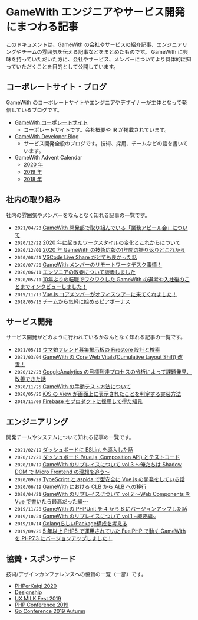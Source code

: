# GameWith エンジニアやサービス開発にまつわる記事

このドキュメントは、GameWith の会社やサービスの紹介記事、エンジニアリングやチームの雰囲気を伝える記事などをまとめたものです。
GameWith に興味を持っていただいた方に、会社やサービス、メンバーについてより具体的に知っていただくことを目的として公開しています。

## コーポレートサイト・ブログ

GameWith のコーポレートサイトやエンジニアやデザイナーが主体となって発信しているブログです。

- [GameWith コーポレートサイト](https://gamewith.co.jp/)
  - コーポレートサイトです。会社概要や IR が掲載されています。
- [GameWith Developer Blog](https://tech.gamewith.co.jp/)
  - サービス開発全般のブログです。技術、採用、チームなどの話を書いています。
- GameWith Advent Calendar
  - [2020 年](https://qiita.com/advent-calendar/2020/gamewith)
  - [2019 年](https://qiita.com/advent-calendar/2019/gamewith)
  - [2018 年](https://qiita.com/advent-calendar/2018/gamewith)

## 社内の取り組み

社内の雰囲気やメンバーをなんとなく知れる記事の一覧です。

- `2021/04/23` [GameWith 開発部で取り組んでいる「業務アピール会」について](https://tech.gamewith.co.jp/entry/2021/04/23/125721)
- `2020/12/22` [2020 年に起きたワークスタイルの変化とこれからについて](https://tech.gamewith.co.jp/entry/2020/12/22/172829)
- `2020/12/01` [2020 年 GameWith の技術広報の1年間の振り返りとこれから](https://tech.gamewith.co.jp/entry/2020/12/01/111357)
- `2020/08/21` [VSCode Live Share がとても良かった話](https://tech.gamewith.co.jp/entry/2020/08/21/185714)
- `2020/07/20` [GameWith メンバーのリモートワークデスク事情！](https://tech.gamewith.co.jp/entry/2020/07/20/134913)
- `2020/06/11` [エンジニアの教養について談義しました](https://tech.gamewith.co.jp/entry/2020/06/11/173931)
- `2020/05/11` [10年ぶりの転職でワクワクした GameWith の選考や入社後のことまでインタビューしました！](https://www.wantedly.com/companies/gamewith/post_articles/236136)
- `2019/11/13` [Vue.js コアメンバーがオフィスツアーに来てくれました！](https://tech.gamewith.co.jp/entry/2019/11/13/185526)
- `2018/05/16` [チームから気軽に始めるピアボーナス](https://speakerdeck.com/serima/peer-bonus-to-feel-free-to-start-with-the-team)

## サービス開発

サービス開発がどのように行われているかなんとなく知れる記事の一覧です。

- `2021/05/10` [ウマ娘フレンド募集掲示板の Firestore 設計と検索](https://tech.gamewith.co.jp/entry/2021/05/10/115007)
- `2021/03/04` [GameWith の Core Web Vitals(Cumulative Layout Shift) 改善！](https://tech.gamewith.co.jp/entry/2021/03/04/110829)
- `2020/12/23` [GoogleAnalytics の目標到達プロセスの分析によって課題発見、改善できた話](https://tech.gamewith.co.jp/entry/2020/12/23/130429)
- `2020/11/25` [GameWith の手動テスト方法について](https://tech.gamewith.co.jp/entry/2020/11/25/121311)
- `2020/05/26` [iOS の View が画面上に表示されたことを判定する実装方法](https://tech.gamewith.co.jp/entry/2020/05/26/191018)
- `2018/11/09` [Firebase をプロダクトに採用して得た知見](https://tech.gamewith.co.jp/entry/2018/11/09/122551)

## エンジニアリング

開発チームやシステムについて知れる記事の一覧です。

- `2021/02/19` [ダッシュボードに ESLint を導入した話](https://tech.gamewith.co.jp/entry/2021/02/19/175739)
- `2020/12/20` [ダッシュボード (Vue.js, Composition API) とテストコード](https://tech.gamewith.co.jp/entry/2020/12/20/173143)
- `2020/10/19` [GameWith のリプレイスについて vol.3 〜俺たちは Shadow DOM で Micro Frontend の理想を追う〜](https://tech.gamewith.co.jp/entry/2020/10/19/124623)
- `2020/09/29` [TypeScript と aspida で型安全に Vue.js の開発をしている話](https://tech.gamewith.co.jp/entry/2020/09/29/125247)
- `2020/06/19` [GameWith における CLB から ALB への移行](https://tech.gamewith.co.jp/entry/2020/06/19/112235)
- `2020/04/21` [GameWith のリプレイスについて vol.2 〜Web Components を Vue で書いたら最高だった編〜](https://tech.gamewith.co.jp/entry/2020/04/21/185819)
- `2019/11/28` [GameWith の PHPUnit を 4 から 8 にバージョンアップした話](https://tech.gamewith.co.jp/entry/2019/11/28/171829)
- `2019/10/24` [GameWith のリプレイスについて vol.1 ~概要編~](https://tech.gamewith.co.jp/entry/2019/10/24/161947)
- `2019/10/14` [GolangらしいPackage構成を考える](https://speakerdeck.com/inosy22/thinking-about-golang-like-package-architecture)
- `2019/09/26` [5 年以上 PHP5 で運用されていた FuelPHP で動く GameWith を PHP7.3 にバージョンアップしました！](https://tech.gamewith.co.jp/entry/2019/09/26/185515)

## 協賛・スポンサード

技術/デザインカンファレンスへの協賛の一覧（一部）です。

- [PHPerKaigi 2020](https://tech.gamewith.co.jp/entry/2020/02/06/111718)
- [Designship](https://tech.gamewith.co.jp/entry/2019/12/01/140304)
- [UX MILK Fest 2019](https://tech.gamewith.co.jp/entry/2019/09/13/175300)
- [PHP Conference 2019](https://tech.gamewith.co.jp/entry/2019/12/05/125651)
- [Go Conference 2019 Autumn](https://tech.gamewith.co.jp/entry/2019/11/06/113127)
